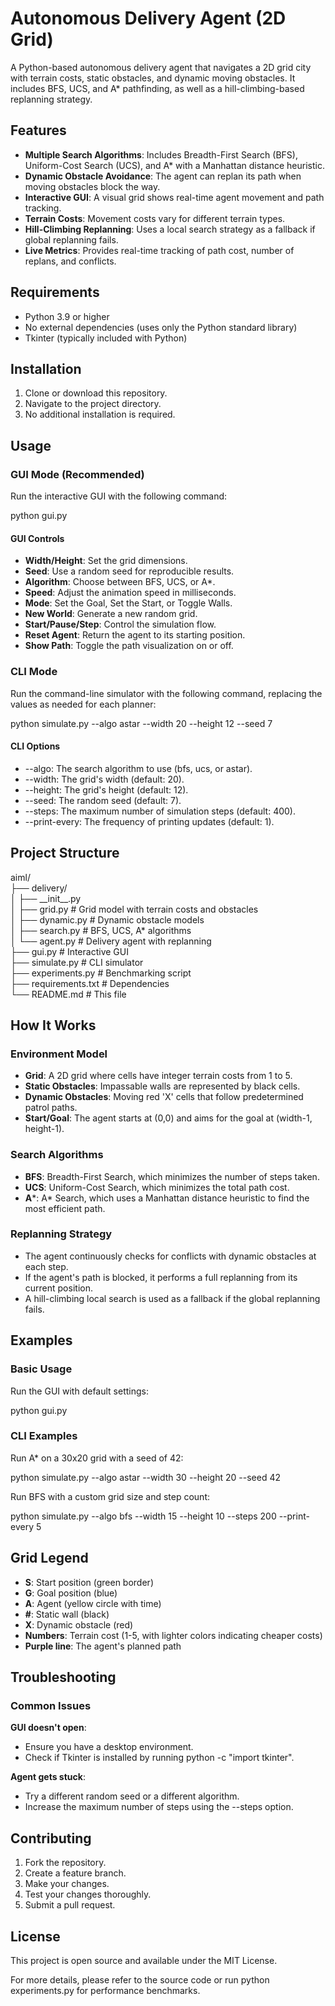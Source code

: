 # **Autonomous Delivery Agent (2D Grid)**

A Python-based autonomous delivery agent that navigates a 2D grid city with terrain costs, static obstacles, and dynamic moving obstacles. It includes BFS, UCS, and A\* pathfinding, as well as a hill-climbing-based replanning strategy.

## **Features**

* **Multiple Search Algorithms**: Includes Breadth-First Search (BFS), Uniform-Cost Search (UCS), and A\* with a Manhattan distance heuristic.  
* **Dynamic Obstacle Avoidance**: The agent can replan its path when moving obstacles block the way.  
* **Interactive GUI**: A visual grid shows real-time agent movement and path tracking.  
* **Terrain Costs**: Movement costs vary for different terrain types.  
* **Hill-Climbing Replanning**: Uses a local search strategy as a fallback if global replanning fails.  
* **Live Metrics**: Provides real-time tracking of path cost, number of replans, and conflicts.

## **Requirements**

* Python 3.9 or higher  
* No external dependencies (uses only the Python standard library)  
* Tkinter (typically included with Python)

## **Installation**

1. Clone or download this repository.  
2. Navigate to the project directory.  
3. No additional installation is required.

## **Usage**

### **GUI Mode (Recommended)**

Run the interactive GUI with the following command:

python gui.py

#### **GUI Controls**

* **Width/Height**: Set the grid dimensions.  
* **Seed**: Use a random seed for reproducible results.  
* **Algorithm**: Choose between BFS, UCS, or A\*.  
* **Speed**: Adjust the animation speed in milliseconds.  
* **Mode**: Set the Goal, Set the Start, or Toggle Walls.  
* **New World**: Generate a new random grid.  
* **Start/Pause/Step**: Control the simulation flow.  
* **Reset Agent**: Return the agent to its starting position.  
* **Show Path**: Toggle the path visualization on or off.

### **CLI Mode**

Run the command-line simulator with the following command, replacing the values as needed for each planner:

python simulate.py \--algo astar \--width 20 \--height 12 \--seed 7

#### **CLI Options**

* \--algo: The search algorithm to use (bfs, ucs, or astar).  
* \--width: The grid's width (default: 20).  
* \--height: The grid's height (default: 12).  
* \--seed: The random seed (default: 7).  
* \--steps: The maximum number of simulation steps (default: 400).  
* \--print-every: The frequency of printing updates (default: 1).

## **Project Structure**

aiml/  
├── delivery/  
│   ├── \_\_init\_\_.py  
│   ├── grid.py          \# Grid model with terrain costs and obstacles  
│   ├── dynamic.py       \# Dynamic obstacle models  
│   ├── search.py        \# BFS, UCS, A\* algorithms  
│   └── agent.py         \# Delivery agent with replanning  
├── gui.py               \# Interactive GUI  
├── simulate.py          \# CLI simulator  
├── experiments.py       \# Benchmarking script  
├── requirements.txt     \# Dependencies  
└── README.md            \# This file

## **How It Works**

### **Environment Model**

* **Grid**: A 2D grid where cells have integer terrain costs from 1 to 5\.  
* **Static Obstacles**: Impassable walls are represented by black cells.  
* **Dynamic Obstacles**: Moving red 'X' cells that follow predetermined patrol paths.  
* **Start/Goal**: The agent starts at (0,0) and aims for the goal at (width-1, height-1).

### **Search Algorithms**

* **BFS**: Breadth-First Search, which minimizes the number of steps taken.  
* **UCS**: Uniform-Cost Search, which minimizes the total path cost.  
* **A**\*: A\* Search, which uses a Manhattan distance heuristic to find the most efficient path.

### **Replanning Strategy**

* The agent continuously checks for conflicts with dynamic obstacles at each step.  
* If the agent's path is blocked, it performs a full replanning from its current position.  
* A hill-climbing local search is used as a fallback if the global replanning fails.

## **Examples**

### **Basic Usage**

Run the GUI with default settings:

python gui.py

### **CLI Examples**

Run A\* on a 30x20 grid with a seed of 42:

python simulate.py \--algo astar \--width 30 \--height 20 \--seed 42

Run BFS with a custom grid size and step count:

python simulate.py \--algo bfs \--width 15 \--height 10 \--steps 200 \--print-every 5

## **Grid Legend**

* **S**: Start position (green border)  
* **G**: Goal position (blue)  
* **A**: Agent (yellow circle with time)  
* **\#**: Static wall (black)  
* **X**: Dynamic obstacle (red)  
* **Numbers**: Terrain cost (1-5, with lighter colors indicating cheaper costs)  
* **Purple line**: The agent's planned path

## **Troubleshooting**

### **Common Issues**

**GUI doesn't open**:

* Ensure you have a desktop environment.  
* Check if Tkinter is installed by running python \-c "import tkinter".

**Agent gets stuck**:

* Try a different random seed or a different algorithm.  
* Increase the maximum number of steps using the \--steps option.

## **Contributing**

1. Fork the repository.  
2. Create a feature branch.  
3. Make your changes.  
4. Test your changes thoroughly.  
5. Submit a pull request.

## **License**

This project is open source and available under the MIT License.

For more details, please refer to the source code or run python experiments.py for performance benchmarks.